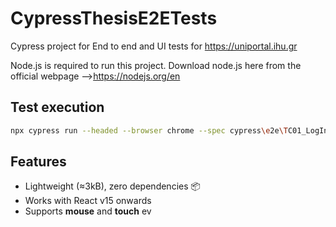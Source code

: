 # CypressThesisE2ETests
Cypress project for End to end and UI tests for https://uniportal.ihu.gr

Node.js is required to run this project. Download node.js here from the official webpage -->https://nodejs.org/en

## Test execution

```bash
npx cypress run --headed --browser chrome --spec cypress\e2e\TC01_LogInCorrectUsernameCorrectPasswordOK.cy.js
```

## Features

- Lightweight (≈3kB), zero dependencies 📦
- Works with React v15 onwards
- Supports **mouse** and **touch** ev
